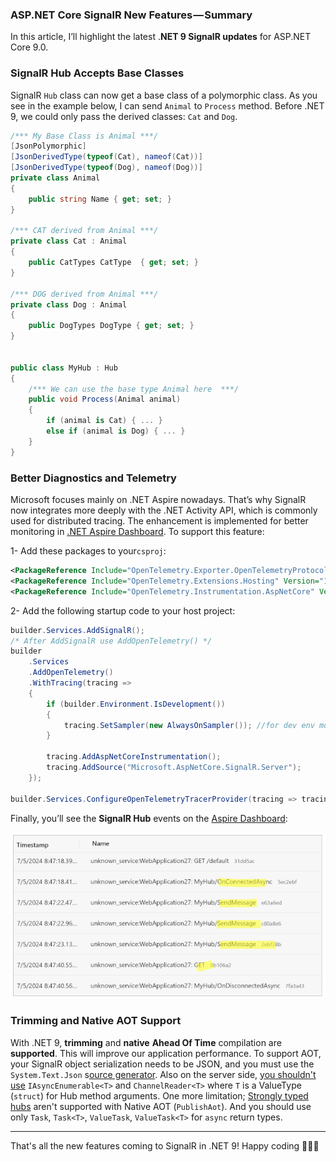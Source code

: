 ### ASP.NET Core SignalR New Features — Summary
In this article, I’ll highlight the latest .**NET 9 SignalR updates** for ASP.NET Core 9.0.

### SignalR Hub Accepts Base Classes

SignalR `Hub` class can now get a base class of a polymorphic class. As you see in the example below, I can send `Animal` to  `Process` method. Before .NET 9,  we could only pass the derived classes: `Cat` and `Dog`.

```csharp
/*** My Base Class is Animal ***/
[JsonPolymorphic]
[JsonDerivedType(typeof(Cat), nameof(Cat))]
[JsonDerivedType(typeof(Dog), nameof(Dog))]
private class Animal
{
    public string Name { get; set; }
}

/*** CAT derived from Animal ***/
private class Cat : Animal
{
    public CatTypes CatType  { get; set; }
}

/*** DOG derived from Animal ***/
private class Dog : Animal
{
    public DogTypes DogType { get; set; }
}


public class MyHub : Hub
{
    /*** We can use the base type Animal here  ***/
    public void Process(Animal animal)
    {
        if (animal is Cat) { ... }
        else if (animal is Dog) { ... }
    }
}

```



### Better Diagnostics and Telemetry

Microsoft focuses mainly on .NET Aspire nowadays. That’s why SignalR now integrates more deeply with the .NET Activity API, which is commonly used for distributed tracing. The enhancement is implemented for better monitoring in [.NET Aspire Dashboard](https://learn.microsoft.com/en-us/dotnet/aspire/fundamentals/dashboard/overview?tabs=bash#using-the-dashboard-with-net-aspire-projects). To support this feature:

1- Add these packages to your`csproj`:

```xml
<PackageReference Include="OpenTelemetry.Exporter.OpenTelemetryProtocol" Version="1.9.0" />
<PackageReference Include="OpenTelemetry.Extensions.Hosting" Version="1.9.0" />
<PackageReference Include="OpenTelemetry.Instrumentation.AspNetCore" Version="1.9.0" />
```

2- Add the following startup code to your host project:

```csharp
builder.Services.AddSignalR();
/* After AddSignalR use AddOpenTelemetry() */
builder
    .Services
    .AddOpenTelemetry()
    .WithTracing(tracing =>
    {
        if (builder.Environment.IsDevelopment())
        {         
            tracing.SetSampler(new AlwaysOnSampler()); //for dev env monitor all traces
        }

        tracing.AddAspNetCoreInstrumentation();
        tracing.AddSource("Microsoft.AspNetCore.SignalR.Server");
    });

builder.Services.ConfigureOpenTelemetryTracerProvider(tracing => tracing.AddOtlpExporter());
```

Finally, you’ll see the **SignalR Hub** events on the [Aspire Dashboard](https://learn.microsoft.com/en-us/dotnet/aspire/fundamentals/dashboard/overview):

![.NET Aspire Activity Dashboard](signalr-activity-dashboard.png)



### Trimming and Native AOT Support

With .NET 9, **trimming** and **native** **Ahead Of Time** compilation are **supported**. This will improve our application performance. To support AOT, your SignalR object serialization needs to be JSON, and you must use the `System.Text.Json` s[ource generator](https://learn.microsoft.com/en-us/dotnet/standard/serialization/system-text-json/source-generation). Also on the server side, [you shouldn't use](https://github.com/dotnet/aspnetcore/issues/56179) `IAsyncEnumerable<T>` and `ChannelReader<T>` where `T` is a ValueType (`struct`) for  Hub method arguments. One more limitation; [Strongly typed hubs](https://learn.microsoft.com/en-us/aspnet/core/signalr/hubs?view=aspnetcore-8.0#strongly-typed-hubs) aren't supported with Native AOT (`PublishAot`).  And you should use only `Task`, `Task<T>`, `ValueTask`, `ValueTask<T>` for `async` return types.



---

That's all the new features coming to SignalR in .NET 9!
Happy coding 🧑🏽‍💻
